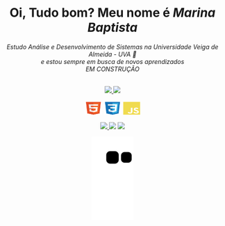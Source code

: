 <div>
  <h1 align="center">Oi, Tudo bom? Meu nome é <i>Marina Baptista<i></h1>
  <p align="center">Estudo Análise e Desenvolvimento de Sistemas na Universidade Veiga de Almeida - UVA 🍇<br>
  e estou sempre em busca de novos aprendizados <br> EM CONSTRUÇÃO
</div>
  <br>
  
<div align="center">
  <a href="https://github.com/MariBaptista">
    <img height="180em" src="https://github-readme-stats.vercel.app/api?username=MariBaptista&count_private=true&include_all_commits=true&show_icons=true&theme=cobalt&hide_border=false&show_owner=true"/>
    <img height="180em" src="https://github-readme-stats.vercel.app/api/top-langs/?username=MariBaptista&theme=cobalt&hide_border=false&&layout=compact"/>
  </a>
</div>

<div align="center"><br>
  <img align="center" alt="HTML" height="30" width="40" src="https://raw.githubusercontent.com/devicons/devicon/master/icons/html5/html5-original.svg">
  <img align="center" alt="CSS" height="30" width="40" src="https://raw.githubusercontent.com/devicons/devicon/master/icons/css3/css3-original.svg">
  <img align="center" alt="Js" height="30" width="40" src="https://raw.githubusercontent.com/devicons/devicon/master/icons/javascript/javascript-plain.svg">
</div>
 
 <br>
 
<div align="center"> 
  <a href="https://www.instagram.com/paginasdamary/"><img src="https://img.shields.io/badge/-Instagram-%23E4405F?style=for-the-badge&logo=instagram&logoColor=white" "_blank"> </a> 
  <a href = "mailto:maryybaptista.31@gmail.com"><img src="https://img.shields.io/badge/-Gmail-%23333?style=for-the-badge&logo=gmail&logoColor=white" target="_blank"></a>
  <a href="https://www.linkedin.com/in/marina-baptista-4313a5231/" target="_blank"><img src="https://img.shields.io/badge/-LinkedIn-%230077B5?style=for-the-badge&logo=linkedin&logoColor=white" target="_blank"></a> 
 
  ![Snake animation](https://github.com/MariBaptista/MariBaptista/blob/output/github-contribution-grid-snake.svg)

</div>
